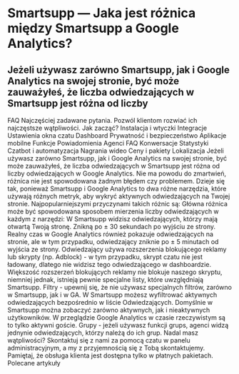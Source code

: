 # Smartsupp — Jaka jest różnica między Smartsupp a Google Analytics?
## Jeżeli używasz zarówno Smartsupp, jak i Google Analytics na swojej stronie, być może zauważyłeś, że liczba odwiedzających w Smartsupp jest różna od liczby 
FAQ 
Najczęściej zadawane pytania. Pozwól klientom rozwiać ich najczęstsze wątpliwości. 
Jak zacząć? 
Instalacja i wtyczki 
Integracje 
Ustawienia okna czatu 
Dashboard 
Prywatność i bezpieczeństwo 
Aplikacje mobilne 
Funkcje 
Powiadomienia 
Agenci 
FAQ 
Konwersacje 
Statystyki 
Czatbot i automatyzacja 
Nagrania wideo 
Ceny i pakiety 
Lokalizacja 
Jeżeli używasz zarówno Smartsupp, jak i Google Analytics na swojej stronie, być może zauważyłeś, że liczba odwiedzających w Smartsupp jest różna od liczby odwiedzających w Google Analytics. Nie ma powodu do zmartwień, różnica nie jest spowodowana żadnym błędem czy problemem. Dzieje się tak, ponieważ Smartsupp i Google Analytics to dwa różne narzędzia, które używają różnych metryk, aby wykryć aktywnych odwiedzających na Twojej stronie. Najpopularniejszymi przyczynami takich różnic są:
Główna różnica może być spowodowana sposobem mierzenia liczby odwiedzających w każdym z narzędzi: 
W Smartsupp widzisz odwiedzających, którzy mają otwartą Twoją stronę. Znikną po ± 30 sekundach po wyjściu ze strony.
Realny czas w Google Analytics również pokazuje odwiedzających na stronie, ale w tym przypadku, odwiedzający zniknie po ± 5 minutach od wyjścia ze strony.
Odwiedzający używa rozszerzenia blokującego reklamy lub skrypty (np. Adblock) - w tym przypadku, skrypt czatu nie jest ładowany, dlatego nie widzisz tego odwiedzającego w dashboardzie. Większość rozszerzeń blokujących reklamy nie blokuje naszego skryptu, niemniej jednak, istnieją pewnie specjalne listy, które uwzględniają Smartsupp.
Filtry - upewnij się, że nie używasz specjalnych filtrów, zarówno w Smartsupp, jak i w GA. W Smartsupp możesz wyfiltrować aktywnych odwiedzających bezpośrednio w liście Odwiedzających. Domyślnie w Smartsupp można zobaczyć zarówno aktywnych, jak i nieaktywnych użytkowników. W przeglądzie Google Analytics w czasie rzeczywistym są to tylko aktywni goście.
Grupy - jeżeli używasz funkcji grups, agenci widzą jednynie odwiedzających, którzy należą do ich grup.
Nadal masz wątpliwości? Skontaktuj się z nami za pomocą czatu w panelu administracyjnym, a my z przyjemnością się z Tobą skontaktujemy. Pamiętaj, że obsługa klienta jest dostępna tylko w płatnych pakietach. 
Polecane artykuły

